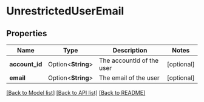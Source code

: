 # UnrestrictedUserEmail

## Properties

Name | Type | Description | Notes
------------ | ------------- | ------------- | -------------
**account_id** | Option<**String**> | The accountId of the user | [optional]
**email** | Option<**String**> | The email of the user | [optional]

[[Back to Model list]](../README.md#documentation-for-models) [[Back to API list]](../README.md#documentation-for-api-endpoints) [[Back to README]](../README.md)


